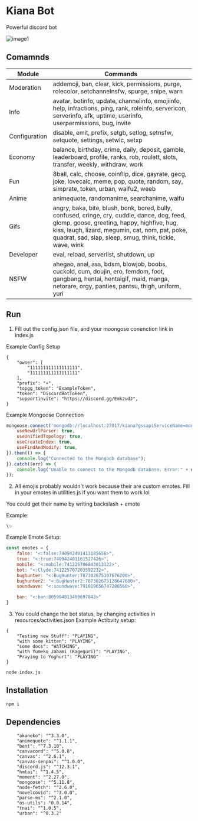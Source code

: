 # Kiana Bot
 Powerful discord bot

 ![image1](https://cdn.discordapp.com/attachments/753474862693089300/807617649823055882/unknown.png)


## Comamnds
| Module        | Commands       
| ----------- |----------------------| 
| Moderation     | addemoji, ban, clear, kick, permissions, purge, rolecolor, setchannelnsfw, spurge, snipe, warn |
| Info     | avatar, botinfo, update, channelinfo, emojiinfo, help, infractions, ping, rank, roleinfo, servericon, serverinfo, afk, uptime, userinfo, userpermissions, bug, invite      | 
| Configuration | disable, emit, prefix, setgb, setlog, setnsfw, setquote, settings, setwlc, setxp      |
| Economy     | balance, birthday, crime, daily, deposit, gamble, leaderboard, profile, ranks, rob, roulett, slots, transfer, weekly, withdraw, work      | 
| Fun     | 8ball, calc, choose, coinflip, dice, gayrate, gecg, joke, lovecalc, meme, pop, quote, random, say, simprate, token, urban, waifu2, weeb      | 
| Anime     | animequote, randomanime, searchanime, waifu      | 
| Gifs     | angry, baka, bite, blush, bonk, bored, bully, confused, cringe, cry, cuddle, dance, dog, feed, glomp, goose, greeting, happy, highfive, hug, kiss, laugh, lizard, megumin, cat, nom, pat, poke, quadrat, sad, slap, sleep, smug, think, tickle, wave, wink      | 
| Developer     | eval, reload, serverlist, shutdown, up      | 
| NSFW     | ahegao, anal, ass, bdsm, blowjob, boobs, cuckold, cum, doujin, ero, femdom, foot, gangbang, hentai, hentaigif, maid, manga, netorare, orgy, panties, pantsu, thigh, uniform, yuri      | 

## Run
1. Fill out the config.json file, and your moongose conenction link in index.js

Example Config Setup

```
{
    "owner": [
        "111111111111111111",
        "111111111111111111"
    ],
    "prefix": "+",
    "topgg_token": "ExampleToken",
    "token": "DiscordBotToken",
    "supportinvite": "https://discord.gg/Emk2udJ",
}
```

Example Mongoose Connection

```Javascript
mongoose.connect('mongodb://localhost:27017/kiana?gssapiServiceName=mongodb', {
    useNewUrlParser: true,
    useUnifiedTopology: true,
    useCreateIndex: true,
    useFindAndModify: true,
}).then(() => {
    console.log("Connected to the Mongodb database");
}).catch((err) => {
    console.log("Unable to connect to the Mongodb database. Error:" + err, "error");
});

```
2. All emojis probably wouldn´t work because their are custom emotes. Fill in your emotes in utilities.js if you want them to work lol

You could get their name by writing backslash + emote 

Example:
```
\✨
```

Example Emote Setup:

```Javascript
const emotes = {
    false: "<:false:740942401413185656>",
    true: "<:true:740942401161527426>",
    mobile: "<:mobile:741225706843013122>",
    bot: "<:Clyde:741225707203592232>",
    bughunter: "<:BugHunter:787302675107676200>",
    bughunter2: "<:BugHunter2:787302675128647680>",
    soundwave: "<:soundwave:791019656747286560>",

    ban: "<:ban:805904813409697843>"
}
```

3. You could change the bot status, by changing activities in resources/activities.json
Example Actibvity setup:

```
{
    "Testing new Stuff": "PLAYING",
    "with some kitten": "PLAYING",
    "some docs": "WATCHING",
    "with Yumeko Jabami (Kageguri)": "PLAYING",
    "Praying to Yoghurt": "PLAYING"
}
```

```
node index.js
```

## Installation
```
npm i
```
## Dependencies
        "akaneko": "^3.3.0",
        "animequote": "^1.1.1",
        "bent": "^7.3.10",
        "canvacord": "^5.0.8",
        "canvas": "^2.6.1",
        "canvas-senpai": "^1.0.0",
        "discord.js": "^12.3.1",
        "hmtai": "^1.4.5",
        "moment": "^2.27.0",
        "mongoose": "^5.11.8",
        "node-fetch": "^2.6.0",
        "novelcovid": "^3.0.0",
        "parse-ms": "^2.1.0",
        "os-utils": "0.0.14",
        "tnai": "^1.0.5",
        "urban": "^0.3.2"
